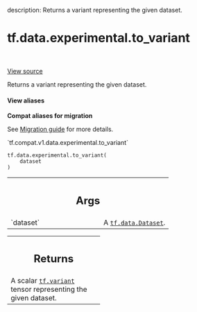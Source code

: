 description: Returns a variant representing the given dataset.

<div itemscope itemtype="http://developers.google.com/ReferenceObject">
<meta itemprop="name" content="tf.data.experimental.to_variant" />
<meta itemprop="path" content="Stable" />
</div>

# tf.data.experimental.to_variant

<!-- Insert buttons and diff -->

<table class="tfo-notebook-buttons tfo-api nocontent" align="left">

</table>

<a target="_blank" class="external" href="/code/stable/tensorflow/python/data/ops/dataset_ops.py">View source</a>



Returns a variant representing the given dataset.

<section class="expandable">
  <h4 class="showalways">View aliases</h4>
  <p>
<b>Compat aliases for migration</b>
<p>See
<a href="https://www.tensorflow.org/guide/migrate">Migration guide</a> for
more details.</p>
<p>`tf.compat.v1.data.experimental.to_variant`</p>
</p>
</section>

<pre class="devsite-click-to-copy prettyprint lang-py tfo-signature-link">
<code>tf.data.experimental.to_variant(
    dataset
)
</code></pre>



<!-- Placeholder for "Used in" -->


<!-- Tabular view -->
 <table class="responsive fixed orange">
<colgroup><col width="214px"><col></colgroup>
<tr><th colspan="2"><h2 class="add-link">Args</h2></th></tr>

<tr>
<td>
`dataset`
</td>
<td>
A <a href="../../../tf/data/Dataset.md"><code>tf.data.Dataset</code></a>.
</td>
</tr>
</table>



<!-- Tabular view -->
 <table class="responsive fixed orange">
<colgroup><col width="214px"><col></colgroup>
<tr><th colspan="2"><h2 class="add-link">Returns</h2></th></tr>
<tr class="alt">
<td colspan="2">
A scalar <a href="../../../tf.md#variant"><code>tf.variant</code></a> tensor representing the given dataset.
</td>
</tr>

</table>

